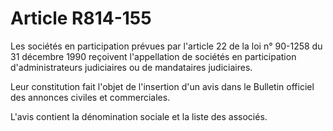 # Article R814-155

Les sociétés en participation prévues par l'article 22 de la loi n° 90-1258 du 31 décembre 1990 reçoivent l'appellation de sociétés en participation d'administrateurs judiciaires ou de mandataires judiciaires.

Leur constitution fait l'objet de l'insertion d'un avis dans le Bulletin officiel des annonces civiles et commerciales.

L'avis contient la dénomination sociale et la liste des associés.
